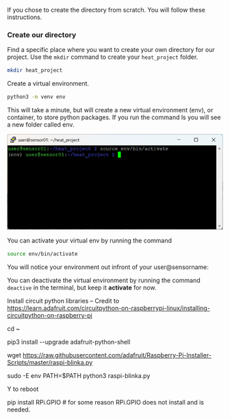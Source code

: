If you chose to create the directory from scratch. You will follow these instructions. 

### Create our directory
Find a specific place where you want to create your own directory for our project. Use the `mkdir` command to create your `heat_project` folder. 

```bash
mkdir heat_project
```
Create a virtual environment.
```bash
python3 -m venv env
```

This will take a minute, but will create a new virtual environment (env), or container, to store python packages. If you run the command ls you will see a new folder called env.

![Virtual_environment](images/virtual_env_actiavate.png)

You can activate your virtual env by running the command

```bash
source env/bin/activate
```

You will notice your environment out infront of your user@sensorname:

You can deactivate the virtual environment by running the command `deactive` in the terminal, but keep it **activate** for now.


Install circuit python libraries – Credit to <https://learn.adafruit.com/circuitpython-on-raspberrypi-linux/installing-circuitpython-on-raspberry-pi>

cd ~

pip3 install --upgrade adafruit-python-shell

wget <https://raw.githubusercontent.com/adafruit/Raspberry-Pi-Installer-Scripts/master/raspi-blinka.py>

sudo -E env PATH=$PATH python3 raspi-blinka.py

Y to reboot

pip install RPi.GPIO # for some reason RPi.GPIO does not install and is needed.